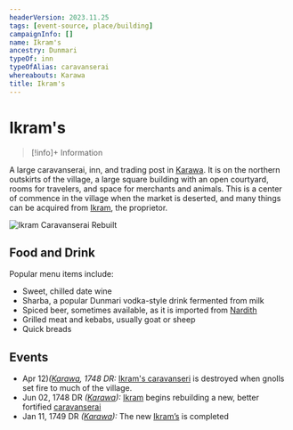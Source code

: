 ```yaml
---
headerVersion: 2023.11.25
tags: [event-source, place/building]
campaignInfo: []
name: Ikram's
ancestry: Dunmari
typeOf: inn
typeOfAlias: caravanserai
whereabouts: Karawa
title: Ikram's
---
```

# Ikram's
>[!info]+ Information
> 
>> 

A large caravanserai, inn, and trading post in [Karawa](<./karawa.md>). It is on the northern outskirts of the village, a large square building with an open courtyard, rooms for travelers, and space for merchants and animals. This is a center of commence in the village when the market is deserted, and many things can be acquired from [Ikram](<../../../../../people/dunmari/ikram.md>), the proprietor. 

![Ikram Caravanserai Rebuilt](../../../../../assets/ikram-caravanserai-rebuilt.png)

## Food and Drink

Popular menu items include:
- Sweet, chilled date wine
- Sharba, a popular Dunmari vodka-style drink fermented from milk
- Spiced beer, sometimes available, as it is imported from [Nardith](<../../nardith/nardith.md>)
- Grilled meat and kebabs, usually goat or sheep
- Quick breads

## Events

- Apr 12)*([Karawa](<./karawa.md>), 1748 DR:* [Ikram's caravanseri](<./ikrams.md>) is destroyed when gnolls set fire to much of the village. 
- Jun 02, 1748 DR *([Karawa](<./karawa.md>)):* [Ikram](<../../../../../people/dunmari/ikram.md>) begins rebuilding a new, better fortified [caravanserai](<./ikrams.md>)
- Jan 11, 1749 DR *([Karawa](<./karawa.md>)):* The new [Ikram’s](<./ikrams.md>) is completed